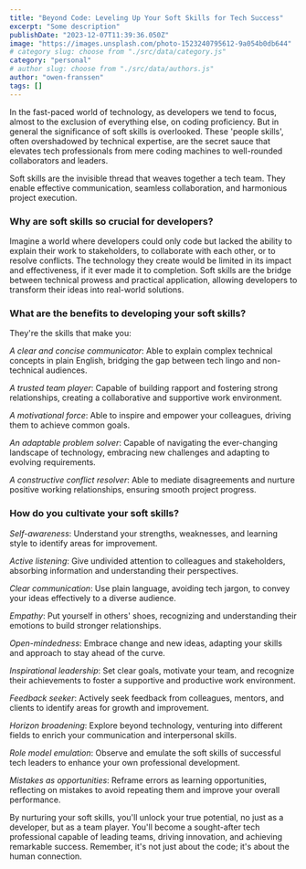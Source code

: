 ```yaml
---
title: "Beyond Code: Leveling Up Your Soft Skills for Tech Success"
excerpt: "Some description"
publishDate: "2023-12-07T11:39:36.050Z"
image: "https://images.unsplash.com/photo-1523240795612-9a054b0db644"
# category slug: choose from "./src/data/category.js"
category: "personal"
# author slug: choose from "./src/data/authors.js"
author: "owen-franssen"
tags: []
---
```


In the fast-paced world of technology, as developers we tend to focus, almost to the exclusion of everything else, on coding proficiency. But in general the significance of soft skills is overlooked. These 'people skills', often overshadowed by technical expertise, are the secret sauce that elevates tech professionals from mere coding machines to well-rounded collaborators and leaders.

Soft skills are the invisible thread that weaves together a tech team. They enable effective communication, seamless collaboration, and harmonious project execution.

### Why are soft skills so crucial for developers? 

Imagine a world where developers could only code but lacked the ability to explain their work to stakeholders, to collaborate with each other, or to resolve conflicts. The technology they create would be limited in its impact and effectiveness, if it ever made it to completion. Soft skills are the bridge between technical prowess and practical application, allowing developers to transform their ideas into real-world solutions.

### What are the benefits to developing your soft skills?  

They're the skills that make you:

_A clear and concise communicator_: Able to explain complex technical concepts in plain English, bridging the gap between tech lingo and non-technical audiences.

_A trusted team player_: Capable of building rapport and fostering strong relationships, creating a collaborative and supportive work environment.

_A motivational force_: Able to inspire and empower your colleagues, driving them to achieve common goals.

_An adaptable problem solver_: Capable of navigating the ever-changing landscape of technology, embracing new challenges and adapting to evolving requirements.

_A constructive conflict resolver_: Able to mediate disagreements and nurture positive working relationships, ensuring smooth project progress.

### How do you cultivate your soft skills?

_Self-awareness_: Understand your strengths, weaknesses, and learning style to identify areas for improvement.

_Active listening_: Give undivided attention to colleagues and stakeholders, absorbing information and understanding their perspectives.

_Clear communication_: Use plain language, avoiding tech jargon, to convey your ideas effectively to a diverse audience.

_Empathy_: Put yourself in others' shoes, recognizing and understanding their emotions to build stronger relationships.

_Open-mindedness_: Embrace change and new ideas, adapting your skills and approach to stay ahead of the curve.

_Inspirational leadership_: Set clear goals, motivate your team, and recognize their achievements to foster a supportive and productive work environment.

_Feedback seeker_: Actively seek feedback from colleagues, mentors, and clients to identify areas for growth and improvement.

_Horizon broadening_: Explore beyond technology, venturing into different fields to enrich your communication and interpersonal skills.

_Role model emulation_: Observe and emulate the soft skills of successful tech leaders to enhance your own professional development.

_Mistakes as opportunities_: Reframe errors as learning opportunities, reflecting on mistakes to avoid repeating them and improve your overall performance.

By nurturing your soft skills, you'll unlock your true potential, no just as a developer, but as a team player. You'll become a sought-after tech professional capable of leading teams, driving innovation, and achieving remarkable success. Remember, it's not just about the code; it's about the human connection.
